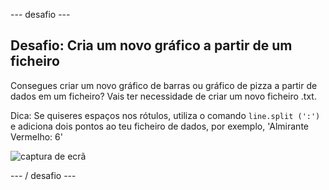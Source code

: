 \--- desafio \---

## Desafio: Cria um novo gráfico a partir de um ficheiro

Consegues criar um novo gráfico de barras ou gráfico de pizza a partir de dados em um ficheiro? Vais ter necessidade de criar um novo ficheiro .txt.

Dica: Se quiseres espaços nos rótulos, utiliza o comando `line.split (':')` e adiciona dois pontos ao teu ficheiro de dados, por exemplo, 'Almirante Vermelho: 6'

![captura de ecrã](images/pets-butterflies.png)

\--- / desafio \---